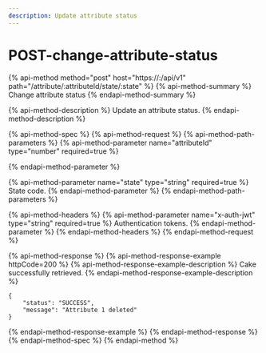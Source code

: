 ```yaml
---
description: Update attribute status
---
```


# POST-change-attribute-status

{% api-method method="post" host="https://<host>:<port>/api/v1" path="/attribute/:attributeId/state/:state" %}
{% api-method-summary %}
Change attribute status
{% endapi-method-summary %}

{% api-method-description %}
Update an attribute status.
{% endapi-method-description %}

{% api-method-spec %}
{% api-method-request %}
{% api-method-path-parameters %}
{% api-method-parameter name="attributeId" type="number" required=true %}

{% endapi-method-parameter %}

{% api-method-parameter name="state" type="string" required=true %}
State code.
{% endapi-method-parameter %}
{% endapi-method-path-parameters %}

{% api-method-headers %}
{% api-method-parameter name="x-auth-jwt" type="string" required=true %}
Authentication tokens.
{% endapi-method-parameter %}
{% endapi-method-headers %}
{% endapi-method-request %}

{% api-method-response %}
{% api-method-response-example httpCode=200 %}
{% api-method-response-example-description %}
Cake successfully retrieved.
{% endapi-method-response-example-description %}

```
{
    "status": "SUCCESS",
    "message": "Attribute 1 deleted"
}
```
{% endapi-method-response-example %}
{% endapi-method-response %}
{% endapi-method-spec %}
{% endapi-method %}



